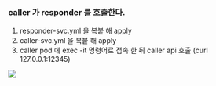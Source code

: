 ### caller 가 responder 를 호출한다.   

1. responder-svc.yml 을 복붙 해 apply
2. caller-svc.yml 을 복붙 해 apply
3. caller pod 에 exec -it 명령어로 접속 한 뒤 caller api 호출 (curl 127.0.0.1:12345)


![](./실습도식.png)
